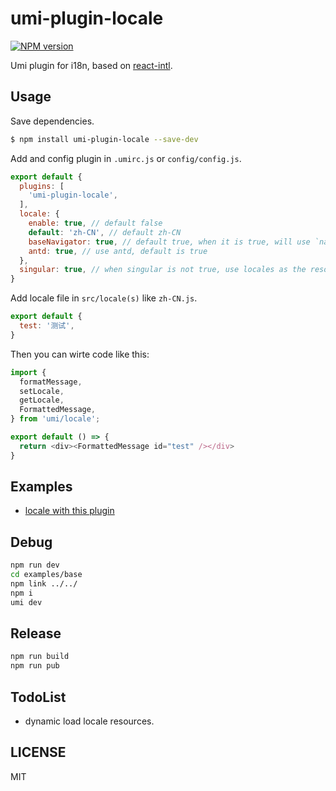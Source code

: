 # umi-plugin-locale

[![NPM version](https://img.shields.io/npm/v/umi-plugin-locale.svg?style=flat)](https://npmjs.org/package/umi-plugin-locale)

Umi plugin for i18n, based on [react-intl](https://npmjs.org/react-intl).

## Usage

Save dependencies.

```bash
$ npm install umi-plugin-locale --save-dev
```

Add and config plugin in  `.umirc.js` or `config/config.js`.

```js
export default {
  plugins: [
    'umi-plugin-locale',
  ],
  locale: {
    enable: true, // default false
    default: 'zh-CN', // default zh-CN
    baseNavigator: true, // default true, when it is true, will use `navigator.language` overwrite default
    antd: true, // use antd, default is true
  },
  singular: true, // when singular is not true, use locales as the resources folder
}
```

Add locale file in `src/locale(s)` like `zh-CN.js`.

```js
export default {
  test: '测试',
}
```

Then you can wirte code like this:

```js
import {
  formatMessage,
  setLocale,
  getLocale,
  FormattedMessage,
} from 'umi/locale';

export default () => {
  return <div><FormattedMessage id="test" /></div>
}
```

## Examples

* [locale with this plugin](https://github.com/umijs/umi-plugin-locale/tree/master/examples/base)

## Debug

```sh
npm run dev
cd examples/base
npm link ../../
npm i
umi dev
```

## Release

```sh
npm run build
npm run pub
```

## TodoList

- dynamic load locale resources.

## LICENSE

MIT
